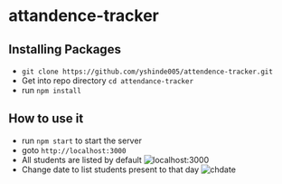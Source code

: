# attandence-tracker

## Installing Packages

- `git clone https://github.com/yshinde005/attendence-tracker.git`
- Get into repo directory `cd attendance-tracker`
- run `npm install`

## How to use it

- run `npm start` to start the server
- goto `http://localhost:3000`
- All students are listed by default
  ![localhost:3000](https://i.imgur.com/jRMaoFS.png)
- Change date to list students present to that day
  ![chdate](https://i.imgur.com/e2BNEnp.png)
